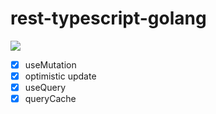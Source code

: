 # rest-typescript-golang

![](http://g.recordit.co/Gu2cRDncG0.gif)


- [x] useMutation
- [x] optimistic update
- [x] useQuery
- [x] queryCache
